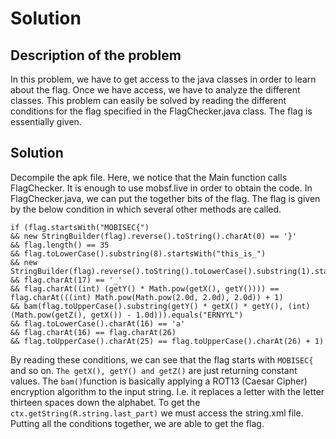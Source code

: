 # Solution

## Description of the problem
In this problem, we have to get access to the java classes in order to learn about the flag. Once we have access,
we have to analyze the different classes. This problem can easily be solved by reading the different conditions 
for the flag specified in the FlagChecker.java class. The flag is essentially given. 

## Solution
Decompile the apk file. Here, we notice that the Main function calls FlagChecker. It is enough to use mobsf.live
in order to obtain the code. In FlagChecker.java, we can put the together bits of the flag. 
The flag is given by the below condition in which several other methods are called. 
````
if (flag.startsWith("MOBISEC{") 
&& new StringBuilder(flag).reverse().toString().charAt(0) == '}' 
&& flag.length() == 35 
&& flag.toLowerCase().substring(8).startsWith("this_is_") 
&& new StringBuilder(flag).reverse().toString().toLowerCase().substring(1).startsWith(ctx.getString(R.string.last_part)) 
&& flag.charAt(17) == '_' 
&& flag.charAt((int) (getY() * Math.pow(getX(), getY()))) == flag.charAt(((int) Math.pow(Math.pow(2.0d, 2.0d), 2.0d)) + 1) 
&& bam(flag.toUpperCase().substring(getY() * getX() * getY(), (int) (Math.pow(getZ(), getX()) - 1.0d))).equals("ERNYYL") 
&& flag.toLowerCase().charAt(16) == 'a' 
&& flag.charAt(16) == flag.charAt(26) 
&& flag.toUpperCase().charAt(25) == flag.toUpperCase().charAt(26) + 1)
````

By reading these conditions, we can see that the flag starts with `MOBISEC{` and so on. `The getX(), getY() and getZ()`
are just returning constant values. The `bam()`function is basically applying a ROT13 (Caesar Cipher) encryption algorithm
to the input string. I.e. it replaces a letter with the letter thirteen spaces down the alphabet.
To get the `ctx.getString(R.string.last_part)` we must access the string.xml file. Putting all the conditions together,
we are able to get the flag. 